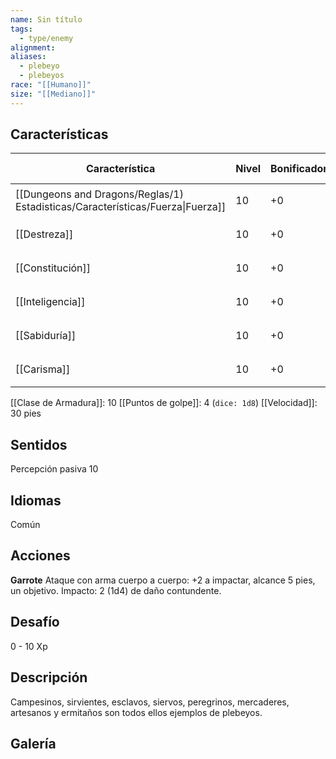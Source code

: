 ```yaml
---
name: Sin título
tags:
  - type/enemy
alignment: 
aliases:
  - plebeyo
  - plebeyos
race: "[[Humano]]"
size: "[[Mediano]]"
---
```


## Características

| Característica                                                                 | Nivel | Bonificador | Lanzar dado      |
| ------------------------------------------------------------------------------ | ----- | ----------- | ---------------- |
| [[Dungeons and Dragons/Reglas/1) Estadisticas/Características/Fuerza\|Fuerza]] | 10    | +0          | `dice: 1d20 + 0` |
| [[Destreza]]                                                                   | 10    | +0          | `dice: 1d20 + 0` |
| [[Constitución]]                                                               | 10    | +0          | `dice: 1d20 + 0` |
| [[Inteligencia]]                                                               | 10    | +0          | `dice: 1d20 + 0` |
| [[Sabiduría]]                                                                  | 10    | +0          | `dice: 1d20 + 0` |
| [[Carisma]]                                                                    | 10    | +0          | `dice: 1d20 + 0` |

[[Clase de Armadura]]: 10
[[Puntos de golpe]]: 4 (`dice: 1d8`)
[[Velocidad]]: 30 pies

## Sentidos

Percepción pasiva 10

## Idiomas

Común

## Acciones

**Garrote**
Ataque con arma cuerpo a cuerpo: +2 a impactar, alcance 5 pies, un objetivo. 
Impacto: 2 (1d4) de daño contundente. 

## Desafío

0 - 10 Xp

## Descripción

Campesinos, sirvientes, esclavos, siervos, peregrinos, mercaderes, artesanos y ermitaños son todos ellos ejemplos de plebeyos.

## Galería
